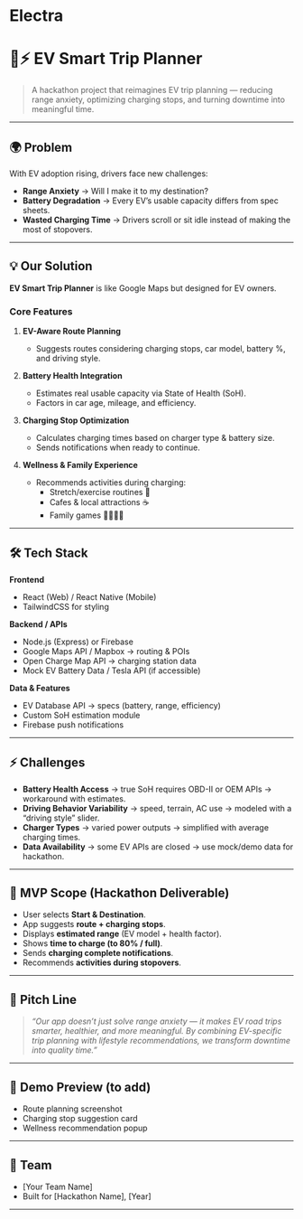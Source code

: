 # Electra

# 🚗⚡ EV Smart Trip Planner

> A hackathon project that reimagines EV trip planning — reducing range anxiety, optimizing charging stops, and turning downtime into meaningful time.

---

## 🌍 Problem

With EV adoption rising, drivers face new challenges:

- **Range Anxiety** → Will I make it to my destination?
- **Battery Degradation** → Every EV’s usable capacity differs from spec sheets.
- **Wasted Charging Time** → Drivers scroll or sit idle instead of making the most of stopovers.

---

## 💡 Our Solution

**EV Smart Trip Planner** is like Google Maps but designed for EV owners.

### Core Features

1. **EV-Aware Route Planning**
   - Suggests routes considering charging stops, car model, battery %, and driving style.

2. **Battery Health Integration**
   - Estimates real usable capacity via State of Health (SoH).
   - Factors in car age, mileage, and efficiency.

3. **Charging Stop Optimization**
   - Calculates charging times based on charger type & battery size.
   - Sends notifications when ready to continue.

4. **Wellness & Family Experience**
   - Recommends activities during charging:
     - Stretch/exercise routines 🏃
     - Cafes & local attractions ☕
     - Family games 👨‍👩‍👧‍👦

---

## 🛠️ Tech Stack

**Frontend**
- React (Web) / React Native (Mobile)
- TailwindCSS for styling

**Backend / APIs**
- Node.js (Express) or Firebase
- Google Maps API / Mapbox → routing & POIs
- Open Charge Map API → charging station data
- Mock EV Battery Data / Tesla API (if accessible)

**Data & Features**
- EV Database API → specs (battery, range, efficiency)
- Custom SoH estimation module
- Firebase push notifications

---

## ⚡ Challenges

- **Battery Health Access** → true SoH requires OBD-II or OEM APIs → workaround with estimates.
- **Driving Behavior Variability** → speed, terrain, AC use → modeled with a “driving style” slider.
- **Charger Types** → varied power outputs → simplified with average charging times.
- **Data Availability** → some EV APIs are closed → use mock/demo data for hackathon.

---

## 🚀 MVP Scope (Hackathon Deliverable)

- User selects **Start & Destination**.
- App suggests **route + charging stops**.
- Displays **estimated range** (EV model + health factor).
- Shows **time to charge (to 80% / full)**.
- Sends **charging complete notifications**.
- Recommends **activities during stopovers**.

---

## 🎯 Pitch Line

> *“Our app doesn’t just solve range anxiety — it makes EV road trips smarter, healthier, and more meaningful. By combining EV-specific trip planning with lifestyle recommendations, we transform downtime into quality time.”*

---

## 📸 Demo Preview (to add)

- Route planning screenshot
- Charging stop suggestion card
- Wellness recommendation popup

---

## 👥 Team

- [Your Team Name]
- Built for [Hackathon Name], [Year]

---
